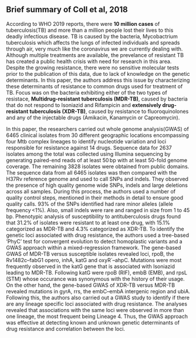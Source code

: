 ## Brief summary of Coll et al, 2018

According to WHO 2019 reports, there were **10 million cases** of tuberculosis(TB) and more than a million people lost their lives to this deadly infectious disease. TB is caused by the bacteria, Mycobactrium tuberculosis which affects the lungs of infected individuals and spreads through air, very much like the coronavirus we are currently dealing with. Although multiple treatments are available, the prevelance of resistant TB has created a public health crisis with need for research in this area. Despite the growing resistance, there were no sensitive molecular tests prior to the publication of this data, due to lack of knowledge on the genetic determinants. In this paper, the authors address this issue by characterizing these determinants of resistance to common drugs used for treatment of TB. Focus was on the bacteria exhibiting either of the two types of resistace, **Multidrug-resistant tuberculosis (MDR-TB)**, caused by bacteria that do not respond to Isoniazid and Rifampicin and **extensively drug-resistant tuberculosis (XDR-TB)**, caused by resistance to fluoroquinolones and any of the injectable drugs (Amikacin, Kanamycin or Capreomycin). 

In this paper, the researchers carried out whole genome analysis(GWAS) of 6465 clinical isolates from 30 different geographic locations encompassing four Mtb complex lineages to identify nucleotide variation and loci responsible for resistance against 14 drugs. Sequence data for 2637 isolates among the total was collected using Illumina sequencing by generating paired-end reads of at least 50 bp with at least 50-fold genome coverage. The remaining 3828 isolates were obtained from public domains. The sequence data from all 6465 isolates was then compared with the H37Rv reference genome and used to call SNPs and indels. They observed the presence of high quality genome wide SNPs, indels and large deletions across all samples. During this process, the authors used a number of quality control steps, mentioned in their methods in detail to ensure good quality calls. 93% of the SNPs identified had rare minor alleles (allele frequency <1%). Also, small indels were rare and ranged in size from 1 to 45 bp. Phenotypic analysis of susceptibility to antituberculosis drugs found that 31.2% of isolates were resistant to at least one drug, with 15.1% categorized as MDR-TB and 4.3% categorized as XDR-TB. To identify the genetic loci associated with drug resistance, the authors used a tree-based ‘PhyC’ test for convergent evolution to detect homoplastic variants and a GWAS approach within a mixed-regression framework. The gene-based GWAS of MDR-TB versus susceptible isolates revealed loci, rpoB, the Rv1482c–fabG1 opero, inhA, katG and oxyR´–ahpC. Mutations were most frequently observed in the katG gene that is associated with Isoniazid leading to MDR-TB. Following katG were rpoB (RIF), embB (EMB), and rpsL (STM) whose occurance was synonymous with the history of their usage. On the other hand, the gene-based GWAS of XDR-TB versus MDR-TB revealed mutations in gyrA, rrs, the embC–embA intergenic region and ubiA. Following this, the authors also carried out a GWAS study to identify if there are any lineage specific loci associated with drug resistance. The analyses revealed that associations with the same loci were observed in more than one lineage, the most frequent being Lineage 4. Thus, the GWAS approach was effective at detecting known and unknown genetic determinants of drug resistance and correlation between the loci. 
